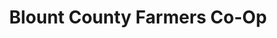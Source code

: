 ---
title: "Blount County Farmers Co-Op"
url: /oneonta/blount-county-farmers-co-op/
shop: agrarian
---
